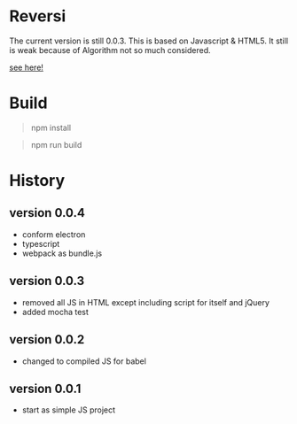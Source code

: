 # Reversi

The current version is still 0.0.3.
This is based on Javascript & HTML5.
It still is weak because of Algorithm not so much considered.

[see here!](https://jp.axtstar.com/?page_id=44)

# Build

>npm install

>npm run build

# History

## version 0.0.4

+ conform electron
+ typescript
+ webpack as bundle.js

## version 0.0.3

+ removed all JS in HTML except including script for itself and jQuery
+ added mocha test

## version 0.0.2

+ changed to compiled JS for babel

## version 0.0.1

+ start as simple JS project